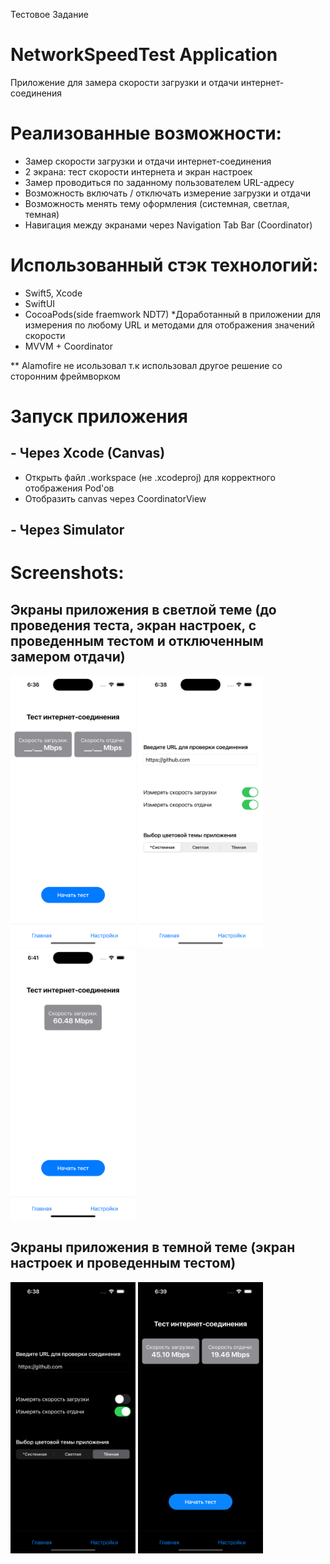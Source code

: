 Тестовое Задание 
# NetworkSpeedTest Application
Приложение для замера скорости загрузки и отдачи интернет-соединения

# Реализованные возможности:
- Замер скорости загрузки и отдачи интернет-соединения
- 2 экрана: тест скорости интернета и экран настроек
- Замер проводиться по заданному пользователем URL-адресу
- Возможность включать / отключать измерение загрузки и отдачи
- Возможность менять тему оформления (системная, светлая, темная)
- Навигация между экранами через Navigation Tab Bar (Coordinator)

# Использованный стэк технологий:
- Swift5, Xcode
- SwiftUI
- CocoaPods(side fraemwork NDT7) *Доработанный в приложении для измерения по любому URL и методами для отображения значений скорости
- MVVM + Coordinator

** Alamofire не исользовал т.к использовал другое решение со сторонним фреймворком

# Запуск приложения
## - Через Xcode (Canvas)
- Открыть файл .workspace (не .xcodeproj) для корректного отображения Pod'ов
- Отобразить canvas через CoordinatorView
## - Через Simulator

# Screenshots:
## Экраны приложения в светлой теме (до проведения теста, экран настроек, с проведенным тестом и отключенным замером отдачи)

<p float="left">
  <img src="GitScreenshots/ScreenShot1.png" width="200" />
  <img src="GitScreenshots/ScreenShot2.png" width="200" />
  <img src="GitScreenshots/ScreenShot3.png" width="200" />
</p>

## Экраны приложения в темной теме (экран настроек и проведенным тестом)

<p float="left">
  <img src="GitScreenshots/ScreenShot4.png" width="200" />
  <img src="GitScreenshots/ScreenShot5.png" width="200" />
</p>

